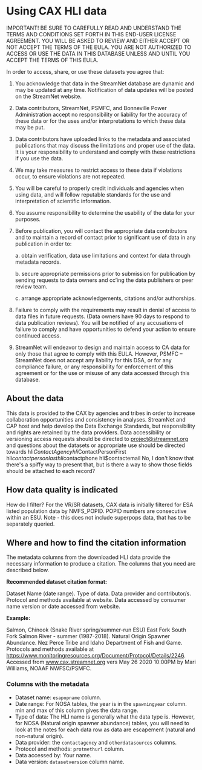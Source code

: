 # Using CAX HLI data
IMPORTANT! BE SURE TO CAREFULLY READ AND UNDERSTAND THE TERMS AND CONDITIONS SET FORTH IN THIS END-USER LICENSE AGREEMENT. YOU WILL BE ASKED TO REVIEW AND EITHER ACCEPT OR NOT ACCEPT THE TERMS OF THE EULA. YOU ARE NOT AUTHORIZED TO ACCESS OR USE THE DATA IN THIS DATABASE UNLESS AND UNTIL YOU ACCEPT THE TERMS OF THIS EULA.

In order to access, share, or use these datasets you agree that:

1. You acknowledge that data in the StreamNet database are dynamic and may be updated at any time. Notification of data updates will be posted on the StreamNet website.

2. Data contributors, StreamNet, PSMFC, and Bonneville Power Administration accept no responsibility or liability for the accuracy of these data or for the uses and/or interpretations to which these data may be put.

3. Data contributors have uploaded links to the metadata and associated publications that may discuss the limitations and proper use of the data. It is your responsibility to understand and comply with these restrictions if you use the data.

4. We may take measures to restrict access to these data if violations occur, to ensure violations are not repeated.

5. You will be careful to properly credit individuals and agencies when using data, and will follow reputable standards for the use and interpretation of scientific information.

6. You assume responsibility to determine the usability of the data for your purposes.

7. Before publication, you will contact the appropriate data contributors and to maintain a record of contact prior to significant use of data in any publication in order to:

    a. obtain verification, data use limitations and context for data through metadata records.

    b. secure appropriate permissions prior to submission for publication by sending requests to data owners and cc’ing the data publishers or peer review team.

    c. arrange appropriate acknowledgements, citations and/or authorships.

8. Failure to comply with the requirements may result in denial of access to data files in future requests. (Data owners have 90 days to respond to data publication reviews). You will be notified of any accusations of failure to comply and have opportunities to defend your action to ensure continued access.

9. StreamNet will endeavor to design and maintain access to CA data for only those that agree to comply with this EULA. However, PSMFC – StreamNet does not accept any liability for this DSA, or for any compliance failure, or any responsibility for enforcement of this agreement or for the use or misuse of any data accessed through this database.

## About the data

This data is provided to the CAX by agencies and tribes in order to increase collaboration opportunities and consistency in analyses. StreamNet and CAP host and help develop the Data Exchange Standards, but responsibility and rights are retained by the data providers. Data accessibility or versioning access requests should be directed to project@streamnet.org and questions about the datasets or appropriate use should be directed towards hli$ContactAgency hli$ContactPersonFirst hli$contactpersonlast hli$contactphone hli$contactemail No, I don't know that there's a spiffy way to present that, but is there a way to show those fields should be attached to each record?

## How data quality is indicated
How do I filter?
For the VR/SR datasets, CAX data is initially filtered for ESA listed population data by NMFS_POPID. POPID numbers are consecutive within an ESU. Note - this does not include superpops data, that has to be separately queried.



## Where and how to find the citation information

The metadata columns from the downloaded HLI data provide the necessary information to produce a citation. The columns that you need are described below.

**Recommended dataset citation format:**

Dataset Name (date range). Type of data. Data provider and contributor/s. Protocol and methods available at website. Data accessed by consumer name version or date accessed from website. 

**Example:**

Salmon, Chinook (Snake River spring/summer-run ESU) East Fork South Fork Salmon River - summer (1987-2018). Natural Origin Spawner Abundance. Nez Perce Tribe and Idaho Department of Fish and Game. Protocols and methods available at https://www.monitoringresources.org/Document/Protocol/Details/2246. Accessed from www.cax.streamnet.org vers May 26 2020 10:00PM by Mari Williams, NOAAF NWFSC/PSMFC.

### Columns with the metadata

* Dataset name:   `esapopname` column.
* Date range: For NOSA tables, the year is in the `spawningyear` column. min and max of this column gives the data range.
* Type of data: The HLI name is generally what the data type is. However, for NOSA (Natural origin spawner abundance) tables, you will need to look at the notes for each data row as data are escapement (natural and non-natural origin).
* Data provider: the `contactagency` and `otherdatasources` columns.
* Protocol and methods: `protmethurl` column.
* Data accessed by: Your name.
* Data version: `datasetversion` column name.

